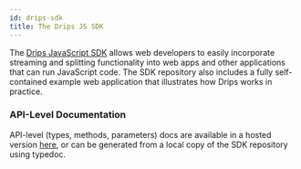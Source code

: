 ```yaml
---
id: drips-sdk
title: The Drips JS SDK
---
```


The <a href="https://github.com/radicle-dev/drips-js-sdk" target="_blank">Drips JavaScript SDK</a> allows web developers to easily incorporate streaming and splitting functionality into web apps and other applications that can run JavaScript code. The SDK
repository also includes a fully self-contained example web application that illustrates how Drips works in practice.

### API-Level Documentation

API-level (types, methods, parameters) docs are available in a hosted version <a href="https://melodious-bombolone-ca37e0.netlify.app/" target="_blank">here</a>, or can be generated from a local copy of the SDK repository using typedoc.



